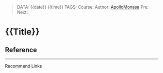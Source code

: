 > DATA: {{date}} {{time}}
> TAGS:
> Course:
> Author: [ApolloMonasa](https://github.com/ApolloMonasa)
> Pre: 
> Next:


# {{Title}}


## Reference


---
Recommend Links
